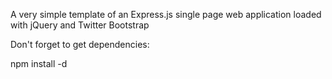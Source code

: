 A very simple template of an Express.js single page web application loaded with jQuery and Twitter Bootstrap

Don't forget to get dependencies:

npm install -d